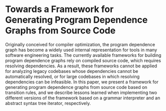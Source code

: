 # Towards a Framework for Generating Program Dependence Graphs from Source Code

Originally conceived for compiler optimization, the program dependence graph has become a widely used internal representation for tools in many software engineering tasks. The currently available frameworks for building program dependence graphs rely on compiled source code, which requires resolving dependencies. As a result, these frameworks cannot be applied for analyzing legacy codebases whose dependencies cannot be automatically resolved, or for large codebases in which resolving dependencies can be infeasible. In this paper, we present a framework for generating program dependence graphs from source code based on transition rules, and we describe lessons learned when implementing two different versions of the framework based on a grammar interpreter and an abstract syntax tree iterator, respectively.
